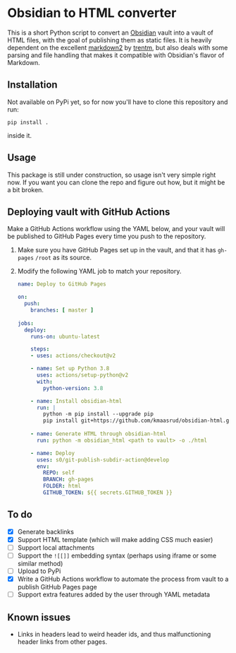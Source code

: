 # Obsidian to HTML converter

This is a short Python script to convert an [Obsidian](https://obsidian.md/) vault into a vault of HTML files, with the goal of publishing them as static files. It is heavily dependent on the excellent [markdown2](https://github.com/trentm/python-markdown2) by [trentm](https://github.com/trentm), but also deals with some parsing and file handling that makes it compatible with Obsidian's flavor of Markdown.

## Installation

Not available on PyPi yet, so for now you'll have to clone this repository and run:

    pip install .

inside it.

## Usage

This package is still under construction, so usage isn't very simple right now. If you want you can clone the repo and figure out how, but it might be a bit broken.

## Deploying vault with GitHub Actions

Make a GitHub Actions workflow using the YAML below, and your vault will be published to GitHub Pages every time you push to the repository.

1. Make sure you have GitHub Pages set up in the vault, and that it has `gh-pages` `/root` as its source.
2. Modify the following YAML job to match your repository.

    ```yaml
    name: Deploy to GitHub Pages

    on:
      push:
        branches: [ master ]
      
    jobs:
      deploy:
        runs-on: ubuntu-latest

        steps:
        - uses: actions/checkout@v2

        - name: Set up Python 3.8
          uses: actions/setup-python@v2
          with:
            python-version: 3.8

        - name: Install obsidian-html
          run: |
            python -m pip install --upgrade pip
            pip install git+https://github.com/kmaasrud/obsidian-html.git
            
        - name: Generate HTML through obsidian-html
          run: python -m obsidian_html <path to vault> -o ./html

        - name: Deploy
          uses: s0/git-publish-subdir-action@develop
          env:
            REPO: self
            BRANCH: gh-pages
            FOLDER: html
            GITHUB_TOKEN: ${{ secrets.GITHUB_TOKEN }}
    ```

## To do

- [x] Generate backlinks
- [x] Support HTML template (which will make adding CSS much easier)
- [ ] Support local attachments
- [ ] Support the `![[]]` embedding syntax (perhaps using iframe or some similar method)
- [ ] Upload to PyPi
- [x] Write a GitHub Actions workflow to automate the process from vault to a publish GitHub Pages page
- [ ] Support extra features added by the user through YAML metadata

## Known issues

- Links in headers lead to weird header ids, and thus malfunctioning header links from other pages.
